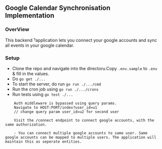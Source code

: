 ## Google Calendar Synchronisation Implementation

### OverView

This backend ˀapplication lets you connect your google accounts and sync all events in your google calendar. 

### Setup

* Clone the repo and navigate into the directoru.Copy `.env.sample` to `.env` & fill in the values.  
* Do `go get ./...`
* To start the server, do run  `go run ./.../cmd`
* Run the cron job using `go run ./.../crons`
* Run tests using `go test ./...`

```
    Auth middleware is bypassed using query params. 
    Navigate to HOST:PORT/index?user_id=u1 
    // change query param user_id=u2 for second user
    
    Visit the /connect endpoint to connect google accounts, with the same authorization.
    
    - You can connect multiple google accounts to same user. Same google accounts can be mapped to multiple users. The application will maintain this as seperate entities. 
```  